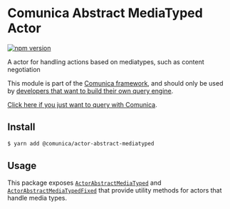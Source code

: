 # Comunica Abstract MediaTyped Actor

[![npm version](https://badge.fury.io/js/%40comunica%2Factor-abstract-mediatyped.svg)](https://www.npmjs.com/package/@comunica/actor-abstract-mediatyped)

A actor for handling actions based on mediatypes, such as content negotiation

This module is part of the [Comunica framework](https://github.com/comunica/comunica),
and should only be used by [developers that want to build their own query engine](https://comunica.dev/docs/modify/).

[Click here if you just want to query with Comunica](https://comunica.dev/docs/query/).

## Install

```bash
$ yarn add @comunica/actor-abstract-mediatyped
```

## Usage

This package exposes [`ActorAbstractMediaTyped`](https://comunica.github.io/comunica/classes/actor_abstract_mediatyped.actorabstractmediatyped.html)
and [`ActorAbstractMediaTypedFixed`](https://comunica.github.io/comunica/classes/actor_abstract_mediatyped.actorabstractmediatypedfixed.html)
that provide utility methods for actors that handle media types.
